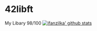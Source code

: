# 42libft
My Libary
98/100
[![ifanzilka' github stats](https://github-readme-stats.vercel.app/api?username=ifanzilkas&show_icons=true&theme=drakula&bg_color=ffffff&text_color=000000&title_color=000000)](https://github.com/anuraghazra/github-readme-stats)
